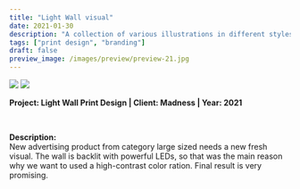 ```yaml
---
title: "Light Wall visual"
date: 2021-01-30
description: "A collection of various illustrations in different styles and techniques."
tags: ["print design", "branding"]
draft: false
preview_image: /images/preview/preview-21.jpg
---
```




<div class="col-adapt-single col">

<img class="my-2" src="/images/print-design-product-big-lightbox-2021/content-print-design-product-big-lightbox-2021-1.jpg">

<img class="my-2" src="/images/print-design-product-big-lightbox-2021/content-print-design-product-big-lightbox-2021-2.jpg">

</div>



<div class="col-adapt-single col" style="margin-bottom: 5rem !important;">

	
**Project: Light Wall Print Design | Client: Madness | Year: 2021**

<br>

**Description:**
<br>
New advertising product from category large sized needs a new fresh visual. The wall is backlit with powerful LEDs, so that was the main reason why we want to used a high-contrast color ration. Final result is very promising.

</div>

